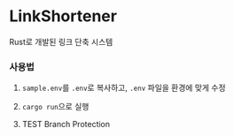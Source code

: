 # LinkShortener

Rust로 개발된 링크 단축 시스템

### 사용법

1. `sample.env`를 `.env`로 복사하고, `.env` 파일을 환경에 맞게 수정
2. `cargo run`으로 실행

3. TEST Branch Protection
